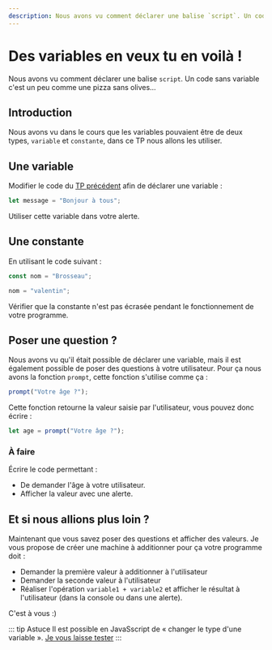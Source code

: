 ```yaml
---
description: Nous avons vu comment déclarer une balise `script`. Un code sans variable c'est un peu comme une pizza sans olives…
---
```


# Des variables en veux tu en voilà !

Nous avons vu comment déclarer une balise `script`. Un code sans variable c'est un peu comme une pizza sans olives…

## Introduction

Nous avons vu dans le cours que les variables pouvaient être de deux types, `variable` et `constante`, dans ce TP nous allons les utiliser.

## Une variable

Modifier le code du [TP précédent](./tp1.md) afin de déclarer une variable :

```javascript
let message = "Bonjour à tous";
```

Utiliser cette variable dans votre alerte.

## Une constante

En utilisant le code suivant :

```javascript
const nom = "Brosseau";

nom = "valentin";
```

Vérifier que la constante n'est pas écrasée pendant le fonctionnement de votre programme.

## Poser une question ?

Nous avons vu qu'il était possible de déclarer une variable, mais il est également possible de poser des questions à votre utilisateur. Pour ça nous avons la fonction `prompt`, cette fonction s'utilise comme ça :

```javascript
prompt("Votre âge ?");
```

Cette fonction retourne la valeur saisie par l'utilisateur, vous pouvez donc écrire :

```javascript
let age = prompt("Votre âge ?");
```

### À faire

Écrire le code permettant :

- De demander l'âge à votre utilisateur.
- Afficher la valeur avec une alerte.

## Et si nous allions plus loin ?

Maintenant que vous savez poser des questions et afficher des valeurs. Je vous propose de créer une machine à additionner pour ça votre programme doit :

- Demander la première valeur à additionner à l'utilisateur
- Demander la seconde valeur à l'utilisateur
- Réaliser l'opération `variable1 + variable2` et afficher le résultat à l'utilisateur (dans la console ou dans une alerte).

C'est à vous :)

::: tip Astuce
Il est possible en JavaSscript de « changer le type d'une variable ». [Je vous laisse tester](https://developer.mozilla.org/en-US/docs/Web/JavaScript/Reference/Global_Objects/parseInt)
:::
